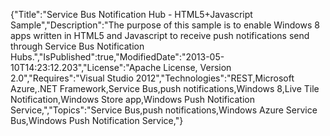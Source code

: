 {"Title":"Service Bus Notification Hub - HTML5+Javascript Sample","Description":"The purpose of this sample is to enable Windows 8 apps written in HTML5 and Javascript to receive push notifications send through Service Bus Notification Hubs.","IsPublished":true,"ModifiedDate":"2013-05-10T14:23:12.203","License":"Apache License, Version 2.0","Requires":"Visual Studio 2012","Technologies":"REST,Microsoft Azure,.NET Framework,Service Bus,push notifications,Windows 8,Live Tile Notification,Windows Store app,Windows Push Notification Service,","Topics":"Service Bus,push notifications,Windows Azure Service Bus,Windows Push Notification Service,"}